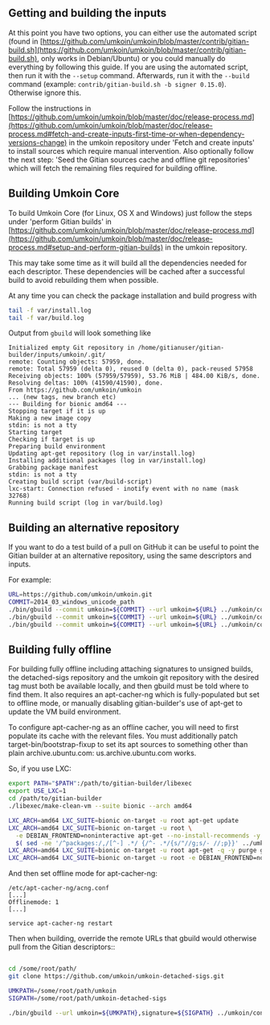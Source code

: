 Getting and building the inputs
--------------------------------

At this point you have two options, you can either use the automated script (found in [https://github.com/umkoin/umkoin/blob/master/contrib/gitian-build.sh](https://github.com/umkoin/umkoin/blob/master/contrib/gitian-build.sh), only works in Debian/Ubuntu) or you could manually do everything by following this guide.
If you are using the automated script, then run it with the `--setup` command. Afterwards, run it with the `--build` command (example: `contrib/gitian-build.sh -b signer 0.15.0`). Otherwise ignore this.

Follow the instructions in [https://github.com/umkoin/umkoin/blob/master/doc/release-process.md](https://github.com/umkoin/umkoin/blob/master/doc/release-process.md#fetch-and-create-inputs-first-time-or-when-dependency-versions-change)
in the umkoin repository under 'Fetch and create inputs' to install sources which require
manual intervention. Also optionally follow the next step: 'Seed the Gitian sources cache
and offline git repositories' which will fetch the remaining files required for building
offline.

Building Umkoin Core
----------------

To build Umkoin Core (for Linux, OS X and Windows) just follow the steps under 'perform
Gitian builds' in [https://github.com/umkoin/umkoin/blob/master/doc/release-process.md](https://github.com/umkoin/umkoin/blob/master/doc/release-process.md#setup-and-perform-gitian-builds) in the umkoin repository.

This may take some time as it will build all the dependencies needed for each descriptor.
These dependencies will be cached after a successful build to avoid rebuilding them when possible.

At any time you can check the package installation and build progress with

```bash
tail -f var/install.log
tail -f var/build.log
```

Output from `gbuild` will look something like

    Initialized empty Git repository in /home/gitianuser/gitian-builder/inputs/umkoin/.git/
    remote: Counting objects: 57959, done.
    remote: Total 57959 (delta 0), reused 0 (delta 0), pack-reused 57958
    Receiving objects: 100% (57959/57959), 53.76 MiB | 484.00 KiB/s, done.
    Resolving deltas: 100% (41590/41590), done.
    From https://github.com/umkoin/umkoin
    ... (new tags, new branch etc)
    --- Building for bionic amd64 ---
    Stopping target if it is up
    Making a new image copy
    stdin: is not a tty
    Starting target
    Checking if target is up
    Preparing build environment
    Updating apt-get repository (log in var/install.log)
    Installing additional packages (log in var/install.log)
    Grabbing package manifest
    stdin: is not a tty
    Creating build script (var/build-script)
    lxc-start: Connection refused - inotify event with no name (mask 32768)
    Running build script (log in var/build.log)

Building an alternative repository
-----------------------------------

If you want to do a test build of a pull on GitHub it can be useful to point
the Gitian builder at an alternative repository, using the same descriptors
and inputs.

For example:
```bash
URL=https://github.com/umkoin/umkoin.git
COMMIT=2014_03_windows_unicode_path
./bin/gbuild --commit umkoin=${COMMIT} --url umkoin=${URL} ../umkoin/contrib/gitian-descriptors/gitian-linux.yml
./bin/gbuild --commit umkoin=${COMMIT} --url umkoin=${URL} ../umkoin/contrib/gitian-descriptors/gitian-win.yml
./bin/gbuild --commit umkoin=${COMMIT} --url umkoin=${URL} ../umkoin/contrib/gitian-descriptors/gitian-osx.yml
```

Building fully offline
-----------------------

For building fully offline including attaching signatures to unsigned builds, the detached-sigs repository
and the umkoin git repository with the desired tag must both be available locally, and then gbuild must be
told where to find them. It also requires an apt-cacher-ng which is fully-populated but set to offline mode, or
manually disabling gitian-builder's use of apt-get to update the VM build environment.

To configure apt-cacher-ng as an offline cacher, you will need to first populate its cache with the relevant
files. You must additionally patch target-bin/bootstrap-fixup to set its apt sources to something other than
plain archive.ubuntu.com: us.archive.ubuntu.com works.

So, if you use LXC:

```bash
export PATH="$PATH":/path/to/gitian-builder/libexec
export USE_LXC=1
cd /path/to/gitian-builder
./libexec/make-clean-vm --suite bionic --arch amd64

LXC_ARCH=amd64 LXC_SUITE=bionic on-target -u root apt-get update
LXC_ARCH=amd64 LXC_SUITE=bionic on-target -u root \
  -e DEBIAN_FRONTEND=noninteractive apt-get --no-install-recommends -y install \
  $( sed -ne '/^packages:/,/[^-] .*/ {/^- .*/{s/"//g;s/- //;p}}' ../umkoin/contrib/gitian-descriptors/*|sort|uniq )
LXC_ARCH=amd64 LXC_SUITE=bionic on-target -u root apt-get -q -y purge grub
LXC_ARCH=amd64 LXC_SUITE=bionic on-target -u root -e DEBIAN_FRONTEND=noninteractive apt-get -y dist-upgrade
```

And then set offline mode for apt-cacher-ng:

```
/etc/apt-cacher-ng/acng.conf
[...]
Offlinemode: 1
[...]

service apt-cacher-ng restart
```

Then when building, override the remote URLs that gbuild would otherwise pull from the Gitian descriptors::
```bash

cd /some/root/path/
git clone https://github.com/umkoin/umkoin-detached-sigs.git

UMKPATH=/some/root/path/umkoin
SIGPATH=/some/root/path/umkoin-detached-sigs

./bin/gbuild --url umkoin=${UMKPATH},signature=${SIGPATH} ../umkoin/contrib/gitian-descriptors/gitian-win-signer.yml
```

